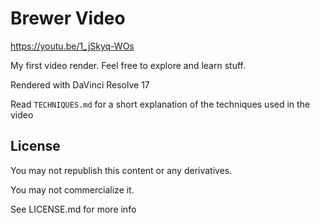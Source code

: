 # Brewer Video
https://youtu.be/1_jSkyq-WOs

My first video render. Feel free to explore and learn stuff.

Rendered with DaVinci Resolve 17

Read `TECHNIQUES.md` for a short explanation of the techniques used in the video

## License
You may not republish this content or any derivatives.

You may not commercialize it.

See LICENSE.md for more info
